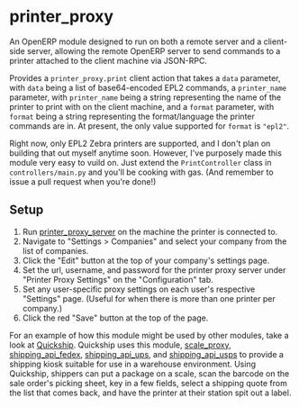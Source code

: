 # printer_proxy

An OpenERP module designed to run on both a remote server and a client-side server, allowing the remote OpenERP server to send commands to a printer attached to the client machine via JSON-RPC.

Provides a `printer_proxy.print` client action that takes a `data` parameter, with `data` being a list of base64-encoded EPL2 commands, a `printer_name` parameter, with `printer_name` being a string representing the name of the printer to print with on the client machine, and a `format` parameter, with `format` being a string representing the format/language the printer commands are in. At present, the only value supported for `format` is `"epl2"`.

Right now, only EPL2 Zebra printers are supported, and I don't plan on building that out myself anytime soon. However, I've purposely made this module very easy to vuild on. Just extend the `PrintController` class in `controllers/main.py` and you'll be cooking with gas. (And remember to issue a pull request when you're done!)

## Setup

1. Run [printer_proxy_server](http://github.com/ryepdx/printer_proxy_server) on the machine the printer is connected to.
2. Navigate to "Settings > Companies" and select your company from the list of companies.
3. Click the "Edit" button at the top of your company's settings page.
4. Set the url, username, and password for the printer proxy server under "Printer Proxy Settings" on the "Configuration" tab.
5. Set any user-specific proxy settings on each user's respective "Settings" page. (Useful for when there is more than one printer per company.)
6. Click the red "Save" button at the top of the page.

For an example of how this module might be used by other modules, take a look at [Quickship](http://github.com/ryepdx/quickship). Quickship uses this module, [scale_proxy](http://github.com/ryepdx/scale_proxy), [shipping_api_fedex](https://github.com/ryepdx/shipping_api_fedex), [shipping_api_ups](https://github.com/ryepdx/shipping_api_ups), and [shipping_api_usps](https://github.com/ryepdx/shipping_api_usps) to provide a shipping kiosk suitable for use in a warehouse environment. Using Quickship, shippers can put a package on a scale, scan the barcode on the sale order's picking sheet, key in a few fields, select a shipping quote from the list that comes back, and have the printer at their station spit out a label.
